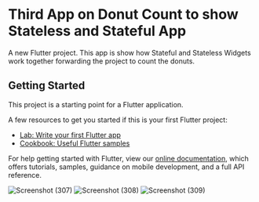 # Third App on Donut Count to show Stateless and Stateful App

A new Flutter project. This app is show how Stateful and Stateless Widgets work together forwarding the project to count the donuts.

## Getting Started

This project is a starting point for a Flutter application.

A few resources to get you started if this is your first Flutter project:

- [Lab: Write your first Flutter app](https://flutter.dev/docs/get-started/codelab)
- [Cookbook: Useful Flutter samples](https://flutter.dev/docs/cookbook)

For help getting started with Flutter, view our
[online documentation](https://flutter.dev/docs), which offers tutorials,
samples, guidance on mobile development, and a full API reference.


![Screenshot (307)](https://user-images.githubusercontent.com/38869235/158700958-84110aed-8a16-4ddb-9419-da507e66c5a5.png)
![Screenshot (308)](https://user-images.githubusercontent.com/38869235/158700968-fbdc893c-5138-4d3b-b3b8-071085cd58a2.png)
![Screenshot (309)](https://user-images.githubusercontent.com/38869235/158700978-fb8cc806-cfba-43e0-8d9c-9db01ac022e4.png)

